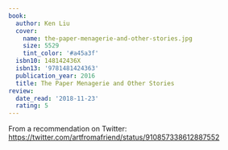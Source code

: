 ```yaml
---
book:
  author: Ken Liu
  cover:
    name: the-paper-menagerie-and-other-stories.jpg
    size: 5529
    tint_color: '#a45a3f'
  isbn10: 148142436X
  isbn13: '9781481424363'
  publication_year: 2016
  title: The Paper Menagerie and Other Stories
review:
  date_read: '2018-11-23'
  rating: 5
---
```


From a recommendation on Twitter: https://twitter.com/artfromafriend/status/910857338612887552